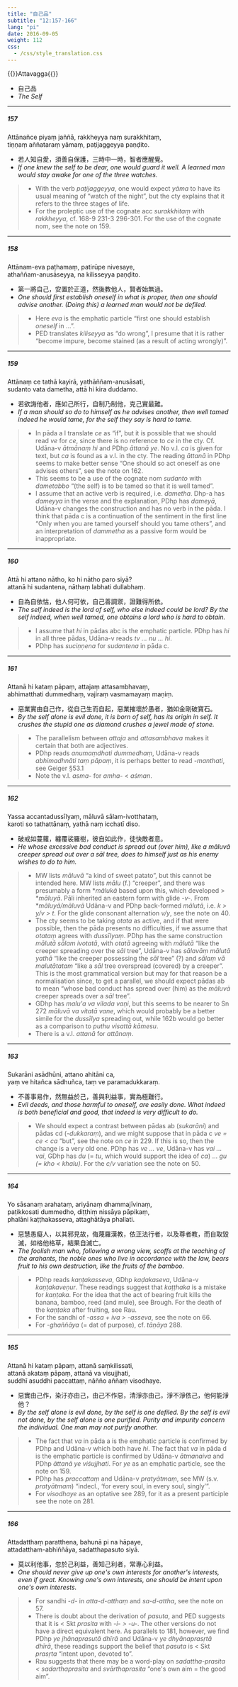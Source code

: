 ```yaml
---
title: "自己品"
subtitle: "12:157-166"
lang: "pi"
date: 2016-09-05
weight: 112
css:
  - /css/style_translation.css
---
```


{{<subtitle>}}Attavagga{{</subtitle>}}

- 自己品
- *The Self*

---

##### 157

Attānañce piyaṃ jaññā, rakkheyya naṃ surakkhitaṃ,  
tiṇṇaṃ aññataraṃ yāmaṃ, paṭijaggeyya paṇḍito.

- 若人知自愛，須善自保護，三時中一時，智者應醒覺。
- *If one knew the self to be dear, one would guard it well. A learned man would stay awake for one of the three watches.*

> - With the verb *paṭijaggeyya*, one would expect *yāma* to have its usual meaning of “watch of the night”, but the cty explains that it refers to the three stages of life.
> - For the proleptic use of the cognate acc *surakkhitaṃ* with *rakkheyya*, cf. 168-9 231-3 296-301. For the use of the cognate nom, see the note on 159.

---

##### 158

Attānam-eva paṭhamaṃ, patirūpe nivesaye,  
athaññam-anusāseyya, na kilisseyya paṇḍito.

- 第一將自己，安置於正道，然後教他人，賢者始無過。
- *One should first establish oneself in what is proper, then one should advise another. (Doing this) a learned man would not be defiled.*

> - Here *eva* is the emphatic particle “first one should establish *oneself* in ...”.
> - PED translates *kiliseyya* as “do wrong”, I presume that it is rather “become impure, become stained (as a result of acting wrongly)”.

---

##### 159

Attānaṃ ce tathā kayirā, yathāññam-anusāsati,  
sudanto vata dametha, attā hi kira duddamo.

- 若欲誨他者，應如己所行，自制乃制他，克己實最難。
- *If a man should so do to himself as he advises another, then well tamed indeed he would tame, for the self they say is hard to tame.*

> - In pāda a I translate *ce* as “if”, but it is possible that we should read *ve* for *ce*, since there is no reference to *ce* in the cty. Cf. Udāna-v *ātmānaṃ   hi* and PDhp *āttanā ye*. No v.l. *ca* is given for text, but *ca* is found as a v.l. in the cty. The reading *āttanā* in PDhp seems to make better sense “One should so act oneself as one advises others”, see the note on 162.
> - This seems to be a use of the cognate nom *sudanto* with *dametabbo* “(the self) is to be tamed so that it is well tamed”.
> - I assume that an active verb is required, i.e. *dametha*. Dhp-a has *dameyya* in the verse and the explanation, PDhp has *dameyā*, Udāna-v changes the construction and has no verb in the pāda. I think that pāda c is a continuation of the sentiment in the first line “Only when you are tamed yourself should you tame others”, and an interpretation of *dammetha* as a passive form would be inappropriate.

---

##### 160

Attā hi attano nātho, ko hi nātho paro siyā?  
attanā hi sudantena, nāthaṃ labhati dullabhaṃ.

- 自為自依怙，他人何可依，自己善調禦，證難得所依。
- *The self indeed is the lord of self, who else indeed could be lord? By the self indeed, when well tamed, one obtains a lord who is hard to obtain.*

> - I assume that *hi* in pādas abc is the emphatic particle. PDhp has *hi* in all three pādas, Udāna-v reads *tv ... nu ... hi*.
> - PDhp has *suciṇṇena* for *sudantena* in pāda c.

---

##### 161

Attanā hi kataṃ pāpaṃ, attajaṃ attasambhavaṃ,  
abhimatthati dummedhaṃ, vajiraṃ vasmamayaṃ maṇiṃ.

- 惡業實由自己作，從自己生而自起，惡業摧壞於愚者，猶如金剛破寶石。
- *By the self alone is evil done, it is born of self, has its origin in self. It crushes the stupid one as diamond crushes a jewel made of stone.*

> - The parallelism between *attaja* and *attasambhava* makes it certain that both are adjectives.
> - PDhp reads *anumaṃdhati dummedhaṃ*, Udāna-v reads *abhimadhnāti taṃ pāpaṃ*, it is perhaps better to read *-manthati*, see Geiger §53.1
> - Note the v.l. *asma-* for *amha-* &lt; *aśman*.

---

##### 162

Yassa accantadussīlyaṃ, māluvā sālam-ivotthataṃ,  
karoti so tathattānaṃ, yathā naṃ icchatī diso.

- 破戒如蔓蘿，纏覆裟羅樹，彼自如此作，徒快敵者意。
- *He whose excessive bad conduct is spread out (over him), like a māluvā creeper spread out over a sāl tree, does to himself just as his enemy wishes to do to him.*

> - MW lists *māluvā* “a kind of sweet patato”, but this cannot be intended here. MW lists *mālu* (f.) “creeper”, and there was presumably a form **mālukā* based upon this, which developed &gt; **māluyā*. Pāli inherited an eastern form with glide *-v-*. From **māluyā/māluvā* Udāna-v and PDhp back-formed *mālutā*, i.e. *k &gt; y/v &gt; t*. For the glide consonant alternation *v/y*, see the note on 40.
> - The cty seems to be taking *otata* as active, and if that were possible, then the pāda presents no difficulties, if we assume that *otataṃ* agrees with *dussīlyaṃ*. PDhp has the same construction *mālutā sālam ivotatā*, with *otatā* agreeing with *mālutā* “like the creeper spreading over the *sāl* tree”, Udāna-v has *sālavāṃ mālutā yathā* “like the creeper possessing the *sāl* tree” (?) and *sālaṃ vā malutātatam* “like a *sāl* tree overspread (covered) by a creeper”. This is the most grammatical version but may for that reason be a normalisation since, to get a parallel, we should expect pādas ab to mean “whose bad conduct has spread over (him) as the *māluvā* creeper spreads over a *sāl* tree”.
> - GDhp has *malu'a va vilada vaṇi*, but this seems to be nearer to Sn 272 *māluvā va vitatā vane*, which would probably be a better simile for the *dussīlya* spreading out, while 162b would go better as a comparison to *puthu visattā kāmesu*.
> - There is a v.l. *attanā* for *attānaṃ*.

---

##### 163

Sukarāni asādhūni, attano ahitāni ca,  
yaṃ ve hitañca sādhuñca, taṃ ve paramadukkaraṃ.

- 不善事易作，然無益於己，善與利益事，實為極難行。
- *Evil deeds, and those harmful to oneself, are easily done. What indeed is both beneficial and good, that indeed is very difficult to do.*

> - We should expect a contrast between pādas ab (*sukarāni*) and pādas cd (*-dukkaraṃ*), and we might suppose that in pāda c *ve = ce &lt;   ca* “but”, see the note on *ce* in 229. If this is so, then the change is a very old one. PDhp has *ve ... ve*, Udāna-v has *vai ... vai*, GDhp has *du* (= *tu*, which would support the idea of *ca*) ... *gu (= kho &lt; khalu)*. For the *c/v* variation see the note on 50.

---

##### 164

Yo sāsanaṃ arahataṃ, ariyānaṃ dhammajīvinaṃ,  
paṭikkosati dummedho, diṭṭhiṃ nissāya pāpikaṃ,  
phalāni kaṭṭhakasseva, attaghātāya phallati.

- 惡慧愚癡人，以其邪見故，侮蔑羅漢教，依正法行者，以及尊者教，而自取毀滅，如格他格草，結果自滅亡。
- *The foolish man who, following a wrong view, scoffs at the teaching of the arahants, the noble ones who live in accordance with the law, bears fruit to his own destruction, like the fruits of the bamboo.*

> - PDhp reads *kaṇṭakasseva*, GDhp *kaḍakaseva*, Udāna-v *kaṇṭakaveṇur*. These readings suggest that *kaṭṭhaka* is a mistake for *kaṇṭaka*. For the idea that the act of bearing fruit kills the banana, bamboo, reed (and mule), see Brough. For the death of the *kaṇṭaka* after fruiting, see Rau.
> - For the sandhi of *-assa + iva &gt; -asseva*, see the note on 66.
> - For *-ghaññāya* (= dat of purpose), cf. *tāṇāya* 288.

---

##### 165

Attanā hi kataṃ pāpaṃ, attanā saṃkilissati,  
attanā akataṃ pāpaṃ, attanā va visujjhati,  
suddhī asuddhi paccattaṃ, nāñño aññaṃ visodhaye.

- 惡實由己作，染汙亦由己，由己不作惡，清淨亦由己，淨不淨依己，他何能淨他？
- *By the self alone is evil done, by the self is one defiled. By the self is evil not done, by the self alone is one purified. Purity and impurity concern the individual. One man may not purify another.*

> - The fact that *va* in pāda a is the emphatic particle is confirmed by PDhp and Udāna-v which both have *hi*. The fact that *va* in pāda d is the emphatic particle is confirmed by Udāna-v *ātmanaiva* and PDhp *āttanā ye viśujjhati*. For *ye* as an emphatic particle, see the note on 159.
> - PDhp has *praccattaṃ* and Udāna-v *pratyātmaṃ*, see MW (s.v. *pratyātmam*) “indecl., ‘for every soul, in every soul, singly’”.
> - For *visodhaye* as an optative see 289, for it as a present participle see the note on 281.

---

##### 166

Attadatthaṃ paratthena, bahunā pi na hāpaye,  
attadattham-abhiññāya, sadatthapasuto siyā.

- 莫以利他事，忽於己利益，善知己利者，常專心利益。
- *One should never give up one's own interests for another's interests, even if great. Knowing one's own interests, one should be intent upon one's own interests.*

> - For sandhi *-d-* in *atta-d-atthaṃ* and *sa-d-attha*, see the note on 57.
> - There is doubt about the derivation of *pasuta*, and PED suggests that it is &lt; Skt *prasita* with *-i- &gt; -u-*. The other versions do not have a direct equivalent here. As parallels to 181, however, we find PDhp *ye   jhānaprasutā dhīrā* and Udāna-v *ye dhyānaprasṛtā dhīrā*, these readings support the belief that *pasuta* is &lt; Skt *prasṛta* “intent upon, devoted to”.
> - Rau suggests that there may be a word-play on *sadattha-prasita   &lt; sadarthaprasita* and *svārthaprasita* “one's own aim = the good aim”.